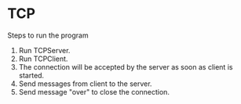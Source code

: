 # TCP

Steps to run the program
1. Run TCPServer.
2. Run TCPClient.
3. The connection will be accepted by the server as soon as client is started.
4. Send messages from client to the server.
5. Send message "over" to close the connection.
